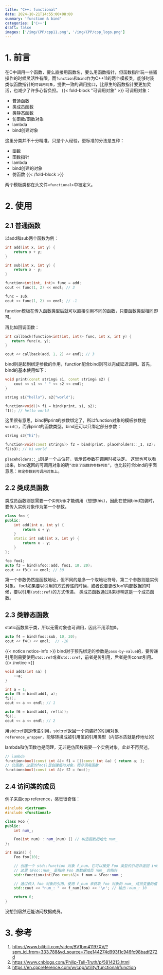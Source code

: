```yaml
---
title: "C++: functional"
date: 2024-10-21T14:55:00+08:00
summary: 'function & bind'
categories: ['C++']
draft: false
images: ['/img/CPP/cpp11.png', '/img/CPP/cpp_logo.png']
---
```

# 1. 前言
在C中调用一个函数，要么直接用函数名，要么用函数指针，但函数指针玩一些骚操作的时候灵活性有限。而`function`和`bind`作为C++11的两个模板类，能够封装类似函数指针的`可调用对象`，提供一致的调用接口，比原生的函数指针要更加灵活，也减少了许多心智负担。
{{< fold-block "可调用对象" >}}
可调用对象：
* 普通函数
* 类成员函数
* 类静态函数
* 仿函数/函数对象
* lambda
* bind创建对象

这里分类并不十分精准，只是个人经验，更标准的分法是五种：
* 函数
* 函数指针
* lambda
* bind创建的对象
* 仿函数
{{< /fold-block >}}

两个模板类都在头文件`<functional>`中被定义。

# 2. 使用
## 2.1 普通函数
以add和sub两个函数为例：
```c++
int add(int x, int y) {
    return x + y;
}

int sub(int x, int y) {
    return x - y;
}

function<int(int, int)> func = add;
cout << func(1, 2) << endl; // 3

func = sub;
cout << func(1, 2) << endl; // -1
``` 

function模板在传入函数类型后就可以直接引用不同的函数，只要函数类型相同即可。

再比如回调函数：
```c++
int callback(function<int(int, int)> func, int x, int y) {
   return func(x, y);
}

cout << callback(add, 1, 2) << endl; // 3
```
bind则是起到绑定参数的作用，function配合bind则可以完成延迟调用。首先，bind的基本使用如下：
```c++
void print(const string& s1, const string& s2) {
    cout << s1 << " " << s2 << endl;
}

string s1{"hello"}, s2{"world"};

function<void()> f1 = bind(print, s1, s2);
f1(); // hello world
```
这里很有意思，bind把print的参数绑定了，所以function对象的模板参数是`void()`，而非print的函数类型。bind还可以只绑定部分参数：
```c++
string s3{"hi"};

function<void(const string&)> f2 = bind(print, placeholders::_1, s2);
f2(s3); // hi world
```
`placeholders::_1`则是一个占位符，表示该参数在调用时被决定。
这里也可以看出来，bind返回的可调用对象的确`“改变了函数的参数列表”`，也比较符合bind的字面意思：`绑定参数到可调用对象上`。

## 2.2 类成员函数
类成员函数则是需要一个`实例对象`才能调用（想想this），因此在使用bind包装时，要传入实例对象作为第一个参数。
```c++
class foo {
public:
    int add(int x, int y) {
        return x + y;
    }
    static int sub(int x, int y) {
        return x - y;
    }
};

foo foo1;
auto f3 = bind(&foo::add, foo1, 10, 20);
cout << f3() << endl; // 30
```
第一个参数仍然是函数地址，但不同的是多一个取地址符号，第二个参数则是实例对象。
foo1如果要以引用的方式传递的时候，或者说要更改foo1内部数据的时候，要以引用`(std::ref)`的方式传递。
类成员函数通过&来标明这是一个成员函数。

## 2.3 类静态函数
static函数属于类，所以无需对象也可调用，因此不用添加&。
```c++
auto f4 = bind(foo::sub, 10, 20);
cout << f4() << endl;  // -10
```
{{< notice notice-info >}}
bind对于预先绑定的参数是`pass-by-value`的，要传递引用则需要使用`std::ref`或者`std::cref`，前者是传引用，后者是传const引用。
{{< /notice >}}

```c++
void add1(int &a) {
    ++a;
}

int a = 1;
auto f5 = bind(add1, a);
f5();
cout << a << endl; // 1

auto f6 = bind(add1, ref(a));
f6();
cout << a << endl; // 2
```
用std::ref则是传递引用，std::ref返回一个包装好的引用对象`reference_wrapper`，能够转换成被引用值的引用类型（内部本质就是传地址的）

lambda和仿函数也是同理，无非是仿函数需要一个实例对象，此处不再赘述。
```c++
// lambda
function<bool(const int &)> f1 = [](const int &a) { return a; };
// 仿函数，这里的foo()是创建临时对象，而非调用函数
function<bool(const int &)> f2 = foo();
```
## 2.4 访问类的成员
例子来自cpp reference，感觉很奇怪：
```c++
#include <iostream>
#include <functional>

class Foo {
public:
    int num_;

    Foo(int num) : num_(num) {} // 构造函数初始化 num_
};

int main() {
    Foo foo(10);

    // 创建一个 std::function 对象 f_num，它可以接受 Foo 类型的引用并返回 int 类型的值
    // 这里 &Foo::num_ 是指向 Foo 类数据成员 num_ 的指针
    std::function<int(Foo const&)> f_num = &Foo::num_;

    // 通过传入 foo 对象的引用，使用 f_num 来获取 foo 对象的 num_ 成员变量的值
    std::cout << "num_: " << f_num(foo) << '\n'; // 输出：num_: 10

    return 0;
}

```
没想到居然还能访问数据成员。
# 3. 参考
1. https://www.bilibili.com/video/BV1bm41197XV/?spm_id_from=333.788&vd_source=71ee144274d993f1c946fc98badf272d
1. https://www.cnblogs.com/Philip-Tell-Truth/p/5814213.html
1. https://en.cppreference.com/w/cpp/utility/functional/function